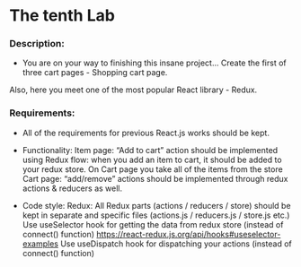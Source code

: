 # The tenth Lab

### Description: 

-  You are on your way to finishing this insane project… Create the first of three cart pages - Shopping cart page.

Also, here you meet one of the most popular React library - Redux.


### Requirements:

- All of the requirements for previous React.js works should be kept.

- Functionality:
Item page: “Add to cart” action should be implemented using Redux flow: when you add an item to cart, it should be added to your redux store. On Cart page you take all of the items from the store
Cart page: “add/remove” actions should be implemented through redux actions & reducers as well.

- Code style:
Redux: All Redux parts (actions / reducers / store) should be kept in separate and specific files (actions.js / reducers.js / store.js etc.)
Use useSelector hook for getting the data from redux store (instead of connect() function)
https://react-redux.js.org/api/hooks#useselector-examples
Use useDispatch hook for dispatching your actions (instead of connect() function)
	






